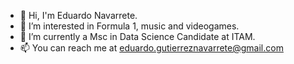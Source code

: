 - 👋 Hi, I'm Eduardo Navarrete.
- 👀 I’m interested in Formula 1, music and videogames.
- 🌱 I’m currently a Msc in Data Science Candidate at ITAM.
- 📫 You can reach me at eduardo.gutierreznavarrete@gmail.com

<!---
Navarreteed/Navarreteed is a ✨ special ✨ repository because its `README.md` (this file) appears on your GitHub profile.
You can click the Preview link to take a look at your changes.
--->
